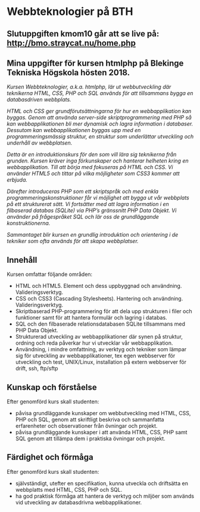 # Webbteknologier på BTH

## Slutuppgiften kmom10 går att se live på: http://bmo.straycat.nu/home.php

## Mina uppgifter för kursen htmlphp på Blekinge Tekniska Högskola hösten 2018.

*Kursen Webbteknologier, a.k.a. htmlphp, lär ut webbutveckling där teknikerna HTML, CSS, PHP och SQL används för att tillsammans bygga en databasdriven webbplats.*

*HTML och CSS ger grundförutsättningarna för hur en webbapplikation kan byggas. Genom att använda server-side skriptprogrammering med PHP så kan webbapplikationen bli mer dynamisk och lagra information i databaser. Dessutom kan webbapplikationen byggas upp med en programmeringsmässig struktur, en struktur som underlättar utveckling och underhåll av webbplatsen.*

*Detta är en introduktionskurs för den som vill lära sig teknikerna från grunden. Kursen kräver inga förkunskaper och hanterar helheten kring en webbapplikation. Till att börja med fokuseras på HTML och CSS. Vi använder HTML5 och tittar på vilka möjligheter som CSS3 kommer att erbjuda.*

*Därefter introduceras PHP som ett skriptspråk och med enkla programmeringskonstruktioner får vi möjlighet att bygga ut vår webbplats på ett strukturerat sätt. Vi fortsätter med att lagra information i en filbaserad databas (SQLite) via PHP’s gränssnitt PHP Data Objekt. Vi använder på frågespråket SQL och lär oss de grundläggande konstruktionerna.*

*Sammantaget blir kursen en grundlig introduktion och orientering i de tekniker som ofta används för att skapa webbplatser.*

## Innehåll
Kursen omfattar följande områden:

- HTML och HTML5. Element och dess uppbyggnad och användning. Valideringsverktyg.
- CSS och CSS3 (Cascading Stylesheets). Hantering och användning. Valideringsverktyg.
- Skriptbaserad PHP-programmering för att dela upp strukturen i filer och funktioner samt för att hantera formulär och lagring i databas.
- SQL och den filbaserade relationsdatabasen SQLite tillsammans med PHP Data Objekt.
- Strukturerad utveckling av webbapplikationer där synen på struktur, ordning och reda påverkar hur vi utvecklar vår webbapplikation.
- Användning, i mindre omfattning, av verktyg och tekniker som lämpar sig för utveckling av webbapplikationer, tex egen webbserver för utveckling och test, UNIX/Linux, installation på extern webbserver för drift, ssh, ftp/sftp

## Kunskap och förståelse
Efter genomförd kurs skall studenten:

- påvisa grundläggande kunskaper om webbutveckling med HTML, CSS, PHP och SQL, genom att skriftligt beskriva och sammanfatta erfarenheter och observationer från övningar och projekt.
- påvisa grundläggande kunskaper i att använda HTML, CSS, PHP samt SQL genom att tillämpa dem i praktiska övningar och projekt.

## Färdighet och förmåga
Efter genomförd kurs skall studenten:

- självständigt, utefter en specifikation, kunna utveckla och driftsätta en webbplatts med HTML, CSS, PHP och SQL.
- ha god praktisk förmåga att hantera de verktyg och miljöer som används vid utveckling av databasdrivna webbapplikationer.

